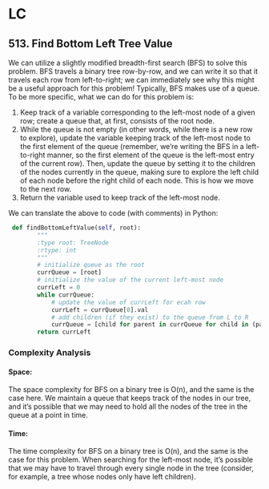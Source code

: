 # LC

## 513. Find Bottom Left Tree Value

We can utilize a slightly modified breadth-first search (BFS) to solve this problem. BFS travels a binary tree row-by-row, and we can write it so that it travels each row from left-to-right; we can immediately see why this might be a useful approach for this problem! Typically, BFS makes use of a queue. To be more specific, what we can do for this problem is:

1. Keep track of a variable corresponding to the left-most node of a given row; create a queue that, at first, consists of the root node.
2. While the queue is not empty (in other words, while there is a new row to explore), update the variable keeping track of the left-most node to the first element of the queue (remember, we’re writing the BFS in a left-to-right manner, so the first element of the queue is the left-most entry of the current row). Then, update the queue by setting it to the children of the nodes currently in the queue, making sure to explore the left child of each node before the right child of each node. This is how we move to the next row.
3. Return the variable used to keep track of the left-most node.


We can translate the above to code (with comments) in Python:

```python
 def findBottomLeftValue(self, root):
        """
        :type root: TreeNode
        :rtype: int
        """
        # initialize queue as the root
        currQueue = [root]
        # initialize the value of the current left-most node
        currLeft = 0
        while currQueue:
            # update the value of currLeft for ecah row
            currLeft = currQueue[0].val
            # add children (if they exist) to the queue from L to R
            currQueue = [child for parent in currQueue for child in (parent.left, parent.right) if child]
        return currLeft
```
### Complexity Analysis

#### Space: 
The space complexity for BFS on a binary tree is O(n), and the same is the case here. We maintain a queue that keeps track of the nodes in our tree, and it’s possible that we may need to hold all the nodes of the tree in the queue at a point in time.

#### Time: 
The time complexity for BFS on a binary tree is O(n), and the same is the case for this problem. When searching for the left-most node, it’s possible that we may have to travel through every single node in the tree (consider, for example, a tree whose nodes only have left children). 

